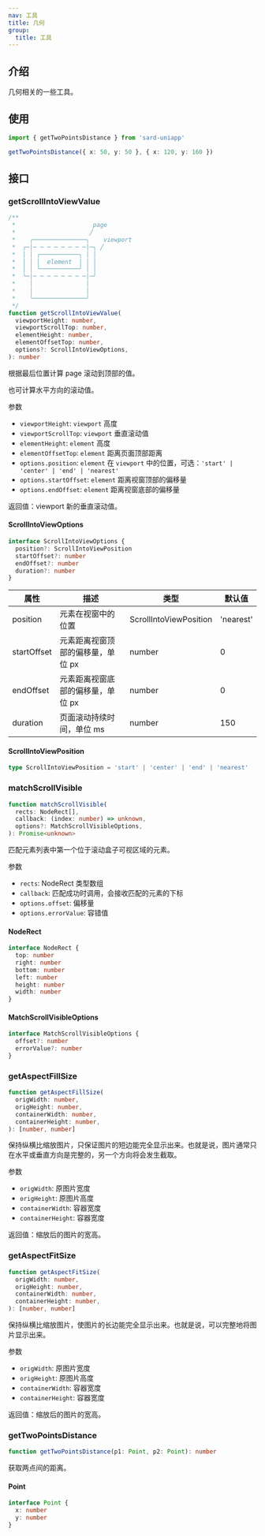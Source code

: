 ```yaml
---
nav: 工具
title: 几何
group:
  title: 工具
---
```


## 介绍

几何相关的一些工具。

## 使用

```ts
import { getTwoPointsDistance } from 'sard-uniapp'

getTwoPointsDistance({ x: 50, y: 50 }, { x: 120, y: 160 })
```

## 接口

### getScrollIntoViewValue

```ts
/**
 *                      page
 *                     ╱
 *    ╭───────────────╮    viewport
 *  ╭─│─ ─ ─ ─ ─ ─ ─ ─│─╮ ╱
 *  │ │ ╭───────────╮ │ │
 *  │ │ │  element  │ │ │
 *  │ │ ╰───────────╯ │ │
 *  ╰─│─ ─ ─ ─ ─ ─ ─ ─│─╯
 *    │               │
 *    │               │
 *    ╰───────────────╯
 */
function getScrollIntoViewValue(
  viewportHeight: number,
  viewportScrollTop: number,
  elementHeight: number,
  elementOffsetTop: number,
  options?: ScrollIntoViewOptions,
): number
```

根据最后位置计算 page 滚动到顶部的值。

也可计算水平方向的滚动值。

参数

- `viewportHeight`: `viewport` 高度
- `viewportScrollTop`: `viewport` 垂直滚动值
- `elementHeight`: `element` 高度
- `elementOffsetTop`: `element` 距离页面顶部距离
- `options.position`: `element` 在 `viewport` 中的位置，可选：`'start' | 'center' | 'end' | 'nearest'`
- `options.startOffset`: `element` 距离视窗顶部的偏移量
- `options.endOffset`: `element` 距离视窗底部的偏移量

返回值：viewport 新的垂直滚动值。

#### ScrollIntoViewOptions

```ts
interface ScrollIntoViewOptions {
  position?: ScrollIntoViewPosition
  startOffset?: number
  endOffset?: number
  duration?: number
}
```

| 属性        | 描述                              | 类型                   | 默认值    |
| ----------- | --------------------------------- | ---------------------- | --------- |
| position    | 元素在视窗中的位置                | ScrollIntoViewPosition | 'nearest' |
| startOffset | 元素距离视窗顶部的偏移量，单位 px | number                 | 0         |
| endOffset   | 元素距离视窗底部的偏移量，单位 px | number                 | 0         |
| duration    | 页面滚动持续时间，单位 ms         | number                 | 150       |

#### ScrollIntoViewPosition

```ts
type ScrollIntoViewPosition = 'start' | 'center' | 'end' | 'nearest'
```

### matchScrollVisible

```ts
function matchScrollVisible(
  rects: NodeRect[],
  callback: (index: number) => unknown,
  options?: MatchScrollVisibleOptions,
): Promise<unknown>
```

匹配元素列表中第一个位于滚动盒子可视区域的元素。

参数

- `rects`: NodeRect 类型数组
- `callback`: 匹配成功时调用，会接收匹配的元素的下标
- `options.offset`: 偏移量
- `options.errorValue`: 容错值

#### NodeRect

```ts
interface NodeRect {
  top: number
  right: number
  bottom: number
  left: number
  height: number
  width: number
}
```

#### MatchScrollVisibleOptions

```ts
interface MatchScrollVisibleOptions {
  offset?: number
  errorValue?: number
}
```

### getAspectFillSize

```ts
function getAspectFillSize(
  origWidth: number,
  origHeight: number,
  containerWidth: number,
  containerHeight: number,
): [number, number]
```

保持纵横比缩放图片，只保证图片的短边能完全显示出来。也就是说，图片通常只在水平或垂直方向是完整的，另一个方向将会发生截取。

参数

- `origWidth`: 原图片宽度
- `origHeight`: 原图片高度
- `containerWidth`: 容器宽度
- `containerHeight`: 容器宽度

返回值：缩放后的图片的宽高。

### getAspectFitSize

```ts
function getAspectFitSize(
  origWidth: number,
  origHeight: number,
  containerWidth: number,
  containerHeight: number,
): [number, number]
```

保持纵横比缩放图片，使图片的长边能完全显示出来。也就是说，可以完整地将图片显示出来。

参数

- `origWidth`: 原图片宽度
- `origHeight`: 原图片高度
- `containerWidth`: 容器宽度
- `containerHeight`: 容器宽度

返回值：缩放后的图片的宽高。

### getTwoPointsDistance

```ts
function getTwoPointsDistance(p1: Point, p2: Point): number
```

获取两点间的距离。

#### Point

```ts
interface Point {
  x: number
  y: number
}
```
